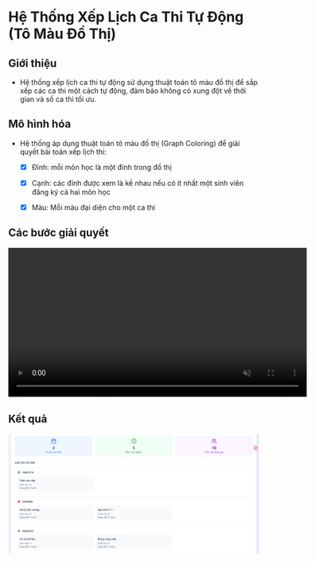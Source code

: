 # Hệ Thống Xếp Lịch Ca Thi Tự Động (Tô Màu Đồ Thị)

## Giới thiệu

- Hệ thống xếp lịch ca thi tự động sử dụng thuật toán tô màu đồ thị để sắp xếp các ca thi một cách tự động, đảm bảo không có xung đột về thời gian và số ca thi tối ưu.

## Mô hình hóa

- Hệ thống áp dụng thuật toán tô màu đồ thị (Graph Coloring) để giải quyết bài toán xếp lịch thi:

  - [x] Đỉnh: mỗi môn học là một đỉnh trong đồ thị

  - [x] Cạnh: các đỉnh được xem là kề nhau nếu có ít nhất một sinh viên đăng ký cả hai môn học

  - [x] Màu: Mỗi màu đại diện cho một ca thi

## Các bước giải quyết

<video src="./assets/demo.mp4" width="600" controls autoplay muted loop></video>

## Kết quả

![result](./assets/result.png)
